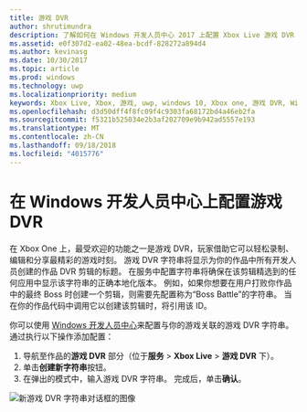 ```yaml
---
title: 游戏 DVR
author: shrutimundra
description: 了解如何在 Windows 开发人员中心 2017 上配置 Xbox Live 游戏 DVR 字符串
ms.assetid: e0f307d2-ea02-48ea-bcdf-828272a894d4
ms.author: kevinasg
ms.date: 10/30/2017
ms.topic: article
ms.prod: windows
ms.technology: uwp
ms.localizationpriority: medium
keywords: Xbox Live, Xbox, 游戏, uwp, windows 10, Xbox one, 游戏 DVR, Windows 开发人员中心
ms.openlocfilehash: d3d50dff4f8fc09f4c9303fa68172bd4a46eb2fa
ms.sourcegitcommit: f5321b525034e2b3af202709e9b942ad5557e193
ms.translationtype: MT
ms.contentlocale: zh-CN
ms.lasthandoff: 09/18/2018
ms.locfileid: "4015776"
---
```

# <a name="configuring-game-dvr-on-windows-dev-center"></a>在 Windows 开发人员中心上配置游戏 DVR

在 Xbox One 上，最受欢迎的功能之一是游戏 DVR，玩家借助它可以轻松录制、编辑和分享最精彩的游戏时刻。 游戏 DVR 字符串将显示为你的作品中所有开发人员创建的作品 DVR 剪辑的标题。 在服务中配置字符串将确保在该剪辑精选到的任何应用中显示该字符串的正确本地化版本。 例如，如果你想要在用户打败你作品中的最终 Boss 时创建一个剪辑，则需要先配置称为“Boss Battle”的字符串。 当在你的作品代码中调用它以创建该剪辑时，将引用该 ID。

你可以使用 [Windows 开发人员中心](https://developer.microsoft.com/dashboard)来配置与你的游戏关联的游戏 DVR 字符串。 通过执行以下操作添加配置：

1. 导航至作品的**游戏 DVR** 部分（位于**服务** > **Xbox Live** > **游戏 DVR** 下）。
2. 单击**创建新字符串**按钮。
3. 在弹出的模式中，输入游戏 DVR 字符串。 完成后，单击**确认**。

![新游戏 DVR 字符串对话框的图像](../../images/dev-center/game-dvr/game-dvr-1.png)

